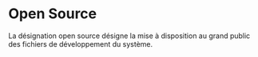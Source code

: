 # Open Source

La désignation open source désigne la mise à disposition au grand public des fichiers de développement du système.
